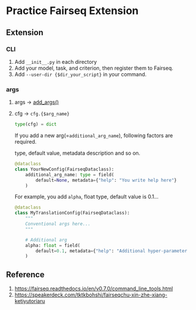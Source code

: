 # Practice Fairseq Extension

## Extension

### CLI

1. Add `__init__.py` in each directory
1. Add your model, task, and criterion, then register them to Fairseq.
1. Add `--user-dir {$dir_your_script}` in your command.

### args

1. args -> [add_args()](https://speakerdeck.com/tktkbohshi/fairseqchu-xin-zhe-xiang-ketiyutoriaru?slide=41)

1. cfg -> `cfg.{$arg_name}`

    ```python
    type(cfg) = dict
    ```

    If you add a new arg(=`additional_arg_name`), following factors are required.

    type, default value, metadata description and so on.

    ```python
    @dataclass
    class YourNewConfig(FairseqDataclass):
        additional_arg_name: type = field(
            default=None, metadata={"help": "You write help here"}
        )
    ```

    For example, you add `alpha`, float type, default value is 0.1...

    ```python
    @dataclass
    class MyTranslationConfig(FairseqDataclass):
        """
        Conventional args here...
        """

        # Additional arg
        alpha: float = field(
            default=0.1, metadata={"help": "Additional hyper-parameter Alpha"}
        )
    ```

## Reference

1. <https://fairseq.readthedocs.io/en/v0.7.0/command_line_tools.html>
1. <https://speakerdeck.com/tktkbohshi/fairseqchu-xin-zhe-xiang-ketiyutoriaru>
